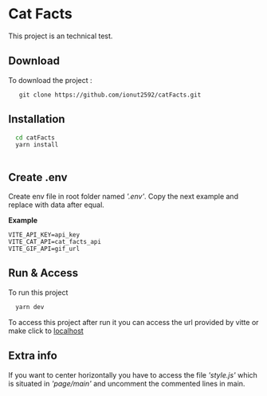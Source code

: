 # Cat Facts
This project is an technical test.

## Download
To download the project :
```
   git clone https://github.com/ionut2592/catFacts.git
```
## Installation

```bash
  cd catFacts
  yarn install
  
```
## Create .env
Create env file in root folder named *'.env'*. Copy the next example and replace with data after equal.  

**Example**
```
VITE_API_KEY=api_key
VITE_CAT_API=cat_facts_api
VITE_GIF_API=gif_url

```
## Run & Access

To run this project 

```bash
  yarn dev
```
To access this project after run it you can access the url provided by vitte or make click to [localhost](http://localhost:5173)

## Extra info
If you want to center horizontally you have to access the file *'style.js'* which is situated in *'page/main'* and uncomment the commented lines in main.